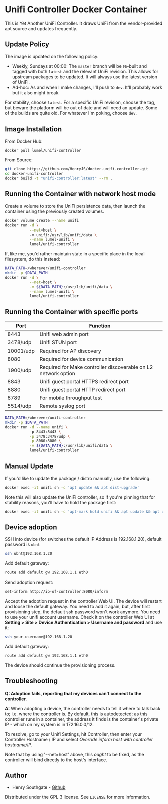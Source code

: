 # Unifi Controller Docker Container

This is Yet Another UniFi Controller.  It draws UniFi from the vendor-provided apt source and updates frequently.


## Update Policy

The image is updated on the following policy:

* Weekly, Sundays at 00:00: The `master` branch will be re-built and tagged with both `latest` and the relevant UniFi revision.  This allows for upstream packages to be updated.  It will always use the latest version of UniFi.
* Ad-hoc: As and when I make changes, I'll push to `dev`.  It'll probably work but it also might break.

For stability, choose `latest`.  For a specific UniFi revision, choose the tag, but beware the platform will be out of date and will need an update.  Some of the builds are quite old.  For whatever I'm poking, choose `dev`.


## Image Installation

From Docker Hub:

```sh
docker pull lumel/unifi-controller
```
From Source:

```sh
git clone https://github.com/HenryJS/docker-unifi-controller.git
cd docker-unifi-controller
docker build -t "unifi-controller:latest" --rm .
```


## Running the Container with network host mode

Create a volume to store the UniFi persistence data, then launch the 
container using the previously created volumes.

```sh
docker volume create --name unifi
docker run -d \
           --net=host \ 
           -v unifi:/usr/lib/unifi/data \
           --name lumel-unifi \
           lumel/unifi-controller
```

If, like me, you'd rather maintain state in a specific place in the local 
filesystem, do this instead:

```sh
DATA_PATH=/wherever/unifi-controller
mkdir -p $DATA_PATH
docker run -d \
           --net=host \
           -v ${DATA_PATH}:/usr/lib/unifi/data \
           --name lumel-unifi \
           lumel/unifi-controller
```
## Running the Container with specific ports

| Port | Function |
| ---- | -------- |
| 8443 | Unifi web admin port |
| 3478/udp | Unifi STUN port |
| 10001/udp | Required for AP discovery |
| 8080 | Required for device communication |
| 1900/udp | Required for Make controller discoverable on L2 network option |
| 8843 | Unifi guest portal HTTPS redirect port |
| 8880 | Unifi guest portal HTTP redirect port |
| 6789 | For mobile throughput test |
| 5514/udp | Remote syslog port |

```sh
DATA_PATH=/wherever/unifi-controller
mkdir -p $DATA_PATH
docker run -d --name unifi \ 
           -p 8443:8443 \
           -p 3478:3478/udp \
           -p 8080:8080 \
           -v ${DATA_PATH}:/usr/lib/unifi/data \
           lumel/unifi-controller
```

## Manual Update

If you'd like to update the package / distro manually, use the following:

```sh
docker exec -it unifi sh -c 'apt update && apt dist-upgrade'
```

Note this will also update the UniFi controller, so if you're pinning that for stability reasons, you'll have to hold the package first:

```sh
docker exec -it unifi sh -c 'apt-mark hold unifi && apt update && apt dist-upgrade'
```

## Device adoption

SSH into device (for switches the default IP Address is 192.168.1.20), default password is ```ubnt```

```sh
ssh ubnt@192.168.1.20
```

Add default gateway:

```sh
route add default gw 192.168.1.1 eth0
```

Send adoption request:

```sh
set-inform http://ip-of-controller:8080/inform
```

Accept the adoption request in the controller Web UI. The device will restart and loose the default gateway. You need to add it again, but, after first provisioning step, the default ssh password won't work anymore. You need to use your unifi account username. Check it on the controller Web UI at **Setting > Site > Device Authentication > Username and password** and use it:

```sh
ssh your-username@192.168.1.20
```

Add default gateway:

```sh
route add default gw 192.168.1.1 eth0
```

The device should continue the provisioning process.


## Troubleshooting

**Q: Adoption fails, reporting that my devices can't connect to the controller.**

**A:** When adopting a device, the controller needs to tell it where to talk 
back to; i.e. where the controller is.  By default, this is autodetected; as 
this controller runs in a container, the address it finds is the container's 
private IP - which on my system is in 172.16.0.0/12.   

To resolve, go to your Unifi Settings, hit Controller, then enter your 
Controller Hostname / IP and select *Override inform host with controller 
hostname/IP*.

Note that by using '--net=host' above, this _ought_ to be fixed, as the controller
will bind directly to the host's interface.


## Author
- Henry Southgate - [Github](https://github.com/lumel-uk/)

Distributed under the GPL 3 license. See ``LICENSE`` for more information.

